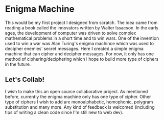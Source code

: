 # Enigma Machine
This would be my first project I designed from scratch. The idea came from reading a book called the innovators written by Walter Issacson. In the early ages, the development of computer was driven to solve complex mathematical problems in a short time and to win wars. One of the invention used to win a war was Alan Turing's enigma machince which was used to decipher enemies' secret messages. Here I created a simple enigma machine that can cipher and decipher messages. For now, it only has one method of ciphering/deciphering which I hope to build more type of ciphers in the future. 

## Let's Collab!
I wish to make this an open source collaborative project. As mentioned before, currently the enigma machine only has one type of cipher. Other type of ciphers I wish to add are monoalphabetic, homophonic, polygram substitution and many more. Any kind of feedback is welcomed (including tips of writing a clean code since I'm still new to web dev). 
